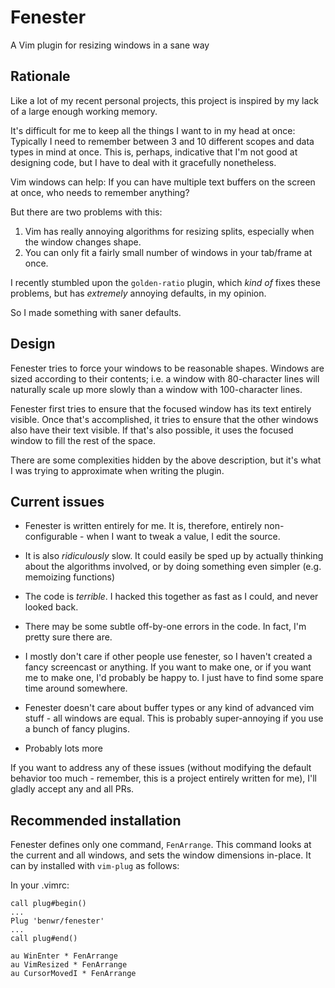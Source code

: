# Fenester

A Vim plugin for resizing windows in a sane way

## Rationale

Like a lot of my recent personal projects, this project
is inspired by my lack of a large enough working memory.

It's difficult for me to keep all the things I want to
in my head at once: Typically I need to remember
between 3 and 10 different scopes and data types
in mind at once. This is, perhaps, indicative that
I'm not good at designing code, but I have to deal
with it gracefully nonetheless.

Vim windows can help: If you can have multiple text
buffers on the screen at once, who needs to remember
anything?

But there are two problems with this:

1. Vim has really annoying algorithms for resizing
splits, especially when the window changes shape.
2. You can only fit a fairly small number of windows
in your tab/frame at once.

I recently stumbled upon the `golden-ratio` plugin,
which _kind of_ fixes these problems, but has
_extremely_ annoying defaults, in my opinion.

So I made something with saner defaults.


## Design

Fenester tries to force your windows to be reasonable
shapes. Windows are sized according to their contents;
i.e. a window with 80-character lines will naturally
scale up more slowly than a window with 100-character
lines.

Fenester first tries to ensure that the focused window
has its text entirely visible. Once that's accomplished,
it tries to ensure that the other windows also have
their text visible. If that's also possible, it uses
the focused window to fill the rest of the space.

There are some complexities hidden by the above
description, but it's what I was trying to approximate
when writing the plugin.

## Current issues

* Fenester is written entirely for me. It is, therefore,
entirely non-configurable - when I want to tweak
a value, I edit the source.

* It is also _ridiculously_ slow. It could easily be
sped up by actually thinking about the algorithms
involved, or by doing something even simpler (e.g.
memoizing functions)

* The code is *terrible*. I hacked this together as
fast as I could, and never looked back.

* There may be some subtle off-by-one errors in the code.
In fact, I'm pretty sure there are.

* I mostly don't care if other people use fenester,
so I haven't created a fancy screencast or anything.
If you want to make one, or if you want me to make one,
I'd probably be happy to. I just have to find some spare
time around somewhere.

* Fenester doesn't care about buffer types or any kind of
advanced vim stuff - all windows are equal. This is probably
super-annoying if you use a bunch of fancy plugins.

* Probably lots more

If you want to address any of these issues (without
modifying the default behavior too much - remember,
this is a project entirely written for me), I'll gladly
accept any and all PRs.


## Recommended installation

Fenester defines only one command, `FenArrange`. This
command looks at the current and all windows, and
sets the window dimensions in-place. It can by
installed with `vim-plug` as follows:

In your .vimrc:

```
call plug#begin()
...
Plug 'benwr/fenester'
...
call plug#end()

au WinEnter * FenArrange
au VimResized * FenArrange
au CursorMovedI * FenArrange
```

